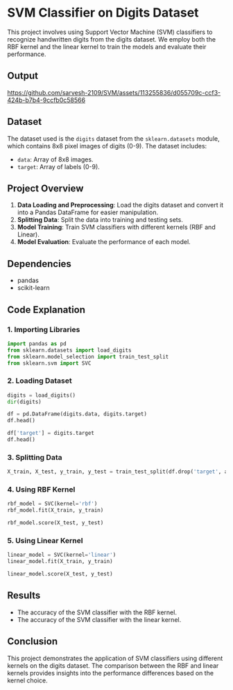# SVM Classifier on Digits Dataset

This project involves using Support Vector Machine (SVM) classifiers to recognize handwritten digits from the digits dataset. We employ both the RBF kernel and the linear kernel to train the models and evaluate their performance.

## Output


https://github.com/sarvesh-2109/SVM/assets/113255836/d055709c-ccf3-424b-b7b4-9ccfb0c58566



## Dataset

The dataset used is the `digits` dataset from the `sklearn.datasets` module, which contains 8x8 pixel images of digits (0-9). The dataset includes:

- `data`: Array of 8x8 images.
- `target`: Array of labels (0-9).

## Project Overview

1. **Data Loading and Preprocessing**: Load the digits dataset and convert it into a Pandas DataFrame for easier manipulation.
2. **Splitting Data**: Split the data into training and testing sets.
3. **Model Training**: Train SVM classifiers with different kernels (RBF and Linear).
4. **Model Evaluation**: Evaluate the performance of each model.

## Dependencies

- pandas
- scikit-learn

## Code Explanation

### 1. Importing Libraries

```python
import pandas as pd
from sklearn.datasets import load_digits
from sklearn.model_selection import train_test_split
from sklearn.svm import SVC
```

### 2. Loading Dataset

```python
digits = load_digits()
dir(digits)

df = pd.DataFrame(digits.data, digits.target)
df.head()

df['target'] = digits.target
df.head()
```

### 3. Splitting Data

```python
X_train, X_test, y_train, y_test = train_test_split(df.drop('target', axis='columns'), df.target, test_size=0.3)
```

### 4. Using RBF Kernel

```python
rbf_model = SVC(kernel='rbf')
rbf_model.fit(X_train, y_train)

rbf_model.score(X_test, y_test)
```

### 5. Using Linear Kernel

```python
linear_model = SVC(kernel='linear')
linear_model.fit(X_train, y_train)

linear_model.score(X_test, y_test)
```

## Results

- The accuracy of the SVM classifier with the RBF kernel.
- The accuracy of the SVM classifier with the linear kernel.

## Conclusion

This project demonstrates the application of SVM classifiers using different kernels on the digits dataset. The comparison between the RBF and linear kernels provides insights into the performance differences based on the kernel choice.


